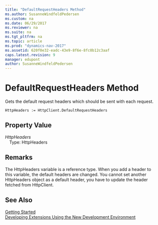 ```yaml
---
title: "DefaultRequestHeaders Method"
ms.author: SusanneWindfeldPedersen
ms.custom: na
ms.date: 06/29/2017
ms.reviewer: na
ms.suite: na
ms.tgt_pltfrm: na
ms.topic: article
ms.prod: "dynamics-nav-2017"
ms.assetid: 620f0e32-eadc-43e9-8f6e-8fc0b12c3aaf
caps.latest.revision: 9
manager: edupont
author: SusanneWindfeldPedersen
---
```


# DefaultRequestHeaders Method
Gets the default request headers which should be sent with each request.

```
HttpHeaders := HttpClient.DefaultRequestHeaders
```

## Property Value
*HttpHeaders*  
&emsp;Type: HttpHeaders

## Remarks
The HttpHeaders variable is a reference type. When you add a header to this variable, the default headers are changed.
You cannot set another HttpHeaders object as a default header, you have to update the header fetched from HttpClient.

## See Also
[Getting Started](../devenv-get-started.md)  
[Developing Extensions Using the New Development Environment](../devenv-dev-overview.md)
